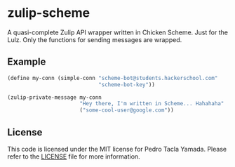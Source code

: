 # zulip-scheme

A quasi-complete Zulip API wrapper written in Chicken Scheme. Just for the Lulz.
Only the functions for sending messages are wrapped.

## Example
```lisp
(define my-conn (simple-conn "scheme-bot@students.hackerschool.com"
                             "scheme-bot-key"))

(zulip-private-message my-conn
                       "Hey there, I'm written in Scheme... Hahahaha"
                       ("some-cool-user@google.com"))
```

## License
This code is licensed under the MIT license for Pedro Tacla Yamada. Please refer
to the [LICENSE](/LICENSE) file for more information.
